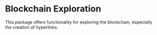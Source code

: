 # Blockchain Exploration
This package offers functionality for exploring the blockchain, especially the creation of hyperlinks. 
